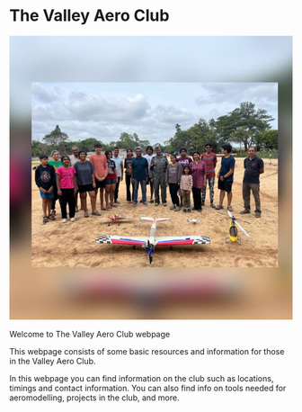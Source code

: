 # The Valley Aero Club
![image](/images/valleyaero.png)

Welcome to The Valley Aero Club webpage

This webpage consists of some basic resources and information for those in the Valley Aero Club. 

In this webpage you can find information on the club such as locations, timings and contact information. You can also find info on tools needed for aeromodelling, projects in the club, and more.
